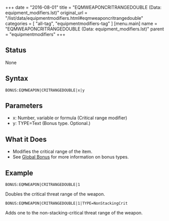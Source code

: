 +++
date = "2016-08-01"
title = "EQMWEAPONCRITRANGEDOUBLE (Data: equipment_modifiers.lst)"
original_url = "/list/data/equipmentmodifiers.html#eqmweaponcritrangedouble"
categories = [ "all-tag", "equipmentmodifiers-tag" ]
[menu.main]
    name = "EQMWEAPONCRITRANGEDOUBLE (Data: equipment_modifiers.lst)"
    parent = "equipmentmodifiers"
+++

## Status

None

## Syntax

`BONUS:EQMWEAPON|CRITRANGEDOUBLE|x|y`

## Parameters

-   x: Number, variable or formula (Critical
    range modifier)
-   y: TYPE=Text (Bonus type. Optional.)



What it Does
------------

-   Modifies the critical range of the item.
-   See [Global Bonus](/list/global/bonus.html) for more information on
    bonus types.

Example
-------

`BONUS:EQMWEAPON|CRITRANGEDOUBLE|1`

Doubles the critical threat range of the weapon.

`BONUS:EQMWEAPON|CRITRANGEDOUBLE|1|TYPE=NonStackingCrit`

Adds one to the non-stacking-critical threat range of the weapon.

